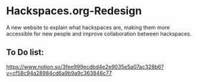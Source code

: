 # Hackspaces.org-Redesign
A new website to explain what hackspaces are, making them more accessible for new people and improve collaboration between hackspaces.

## To Do list:
https://www.notion.so/3fee999ecdbd4e2e9035e5a07ac328b6?v=cf58c94a28984cd6a9b9a9c363846c77
